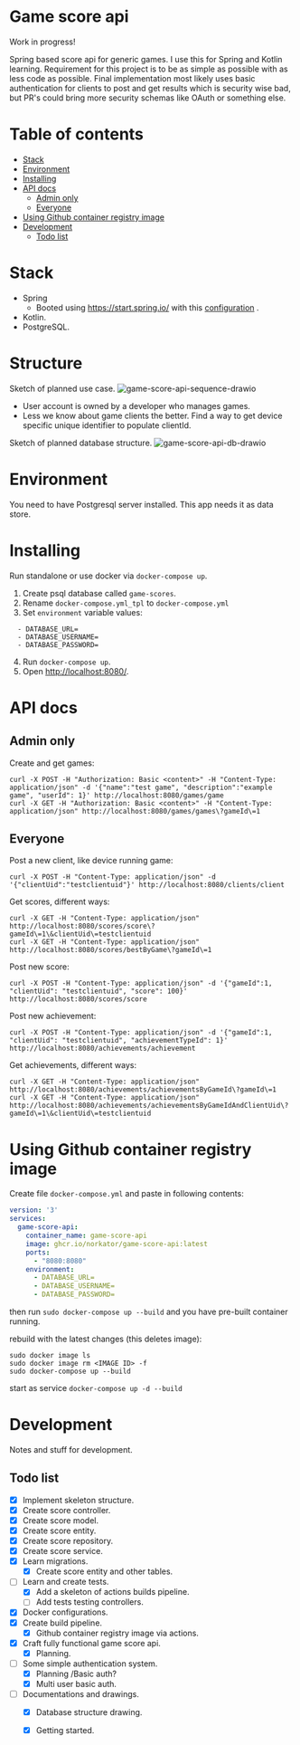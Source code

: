 # Game score api

Work in progress!

Spring based score api for generic games. I use this for Spring and Kotlin learning. Requirement for this project is to
be as simple as possible with as less code as possible. Final implementation most likely uses basic authentication for
clients to post and get results which is security wise bad, but PR's could bring more security schemas like OAuth or
something else.


Table of contents
=================

* [Stack](#stack)
* [Environment](#environment)
* [Installing](#installing)
* [API docs](#api-docs)
    * [Admin only](#admin-only)
    * [Everyone](#everyone)
* [Using Github container registry image](#using-github-container-registry-image)
* [Development](#development)
    * [Todo list](#todo-list)

Stack
============

* Spring
    * Booted using https://start.spring.io/ with
      this [configuration](https://start.spring.io/#!type=gradle-project&language=kotlin&platformVersion=2.6.2&packaging=jar&jvmVersion=11&groupId=com.nitramite&artifactId=game-score-api&name=game-score-api&description=Generic%20game%20score%20api&packageName=com.nitramite.game-score-api&dependencies=flyway,data-jpa,web,postgresql)
      .
* Kotlin.
* PostgreSQL.

Structure
============
Sketch of planned use case.
![game-score-api-sequence-drawio](./doc/game-score-api-sequence.drawio.png)

* User account is owned by a developer who manages games.
* Less we know about game clients the better. Find a way to get device specific unique identifier to populate clientId.
  <br>

Sketch of planned database structure.
![game-score-api-db-drawio](./doc/game-score-api-db.drawio.png)


Environment
============
You need to have Postgresql server installed. This app needs it as data store.


Installing
============
Run standalone or use docker via `docker-compose up`.

1. Create psql database called `game-scores`.
2. Rename `docker-compose.yml_tpl` to `docker-compose.yml`
3. Set `environment` variable values:

```
  - DATABASE_URL=
  - DATABASE_USERNAME=
  - DATABASE_PASSWORD=
```

4. Run `docker-compose up`.
5. Open [http://localhost:8080/](http://localhost:8080/).

API docs
============

Admin only
-------
Create and get games:

```shell
curl -X POST -H "Authorization: Basic <content>" -H "Content-Type: application/json" -d '{"name":"test game", "description":"example game", "userId": 1}' http://localhost:8080/games/game 
curl -X GET -H "Authorization: Basic <content>" -H "Content-Type: application/json" http://localhost:8080/games/games\?gameId\=1 
```

Everyone
-------
Post a new client, like device running game:

```shell
curl -X POST -H "Content-Type: application/json" -d '{"clientUid":"testclientuid"}' http://localhost:8080/clients/client 
```

Get scores, different ways:

```shell
curl -X GET -H "Content-Type: application/json" http://localhost:8080/scores/score\?gameId\=1\&clientUid\=testclientuid
curl -X GET -H "Content-Type: application/json" http://localhost:8080/scores/bestByGame\?gameId\=1
```

Post new score:

```shell
curl -X POST -H "Content-Type: application/json" -d '{"gameId":1, "clientUid": "testclientuid", "score": 100}' http://localhost:8080/scores/score 
```

Post new achievement:

```shell
curl -X POST -H "Content-Type: application/json" -d '{"gameId":1, "clientUid": "testclientuid", "achievementTypeId": 1}' http://localhost:8080/achievements/achievement 
```

Get achievements, different ways:

```shell
curl -X GET -H "Content-Type: application/json" http://localhost:8080/achievements/achievementsByGameId\?gameId\=1
curl -X GET -H "Content-Type: application/json" http://localhost:8080/achievements/achievementsByGameIdAndClientUid\?gameId\=1\&clientUid\=testclientuid
```

Using Github container registry image
============
Create file `docker-compose.yml` and paste in following contents:

```yaml
version: '3'
services:
  game-score-api:
    container_name: game-score-api
    image: ghcr.io/norkator/game-score-api:latest
    ports:
      - "8080:8080"
    environment:
      - DATABASE_URL=
      - DATABASE_USERNAME=
      - DATABASE_PASSWORD=
```

then run `sudo docker-compose up --build` and you have pre-built container running.

rebuild with the latest changes (this deletes image):

```shell
sudo docker image ls
sudo docker image rm <IMAGE ID> -f
sudo docker-compose up --build
```

start as service `docker-compose up -d --build`


Development
============
Notes and stuff for development.

Todo list
-------

- [x] Implement skeleton structure.
- [x] Create score controller.
- [x] Create score model.
- [x] Create score entity.
- [x] Create score repository.
- [x] Create score service.
- [x] Learn migrations.
    - [x] Create score entity and other tables.
- [ ] Learn and create tests.
    - [x] Add a skeleton of actions builds pipeline.
    - [ ] Add tests testing controllers.
- [x] Docker configurations.
- [x] Create build pipeline.
    - [x] Github container registry image via actions.
- [x] Craft fully functional game score api.
    - [x] Planning.
- [ ] Some simple authentication system.
    - [x] Planning /Basic auth?
    - [x] Multi user basic auth.
- [ ] Documentations and drawings.
    - [x] Database structure drawing.
    - [x] Getting started.
  